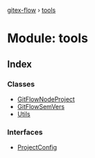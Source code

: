 [gitex-flow](../README.md) › [tools](tools.md)

# Module: tools

## Index

### Classes

* [GitFlowNodeProject](../classes/tools.gitflownodeproject.md)
* [GitFlowSemVers](../classes/tools.gitflowsemvers.md)
* [Utils](../classes/tools.utils.md)

### Interfaces

* [ProjectConfig](../interfaces/tools.projectconfig.md)

